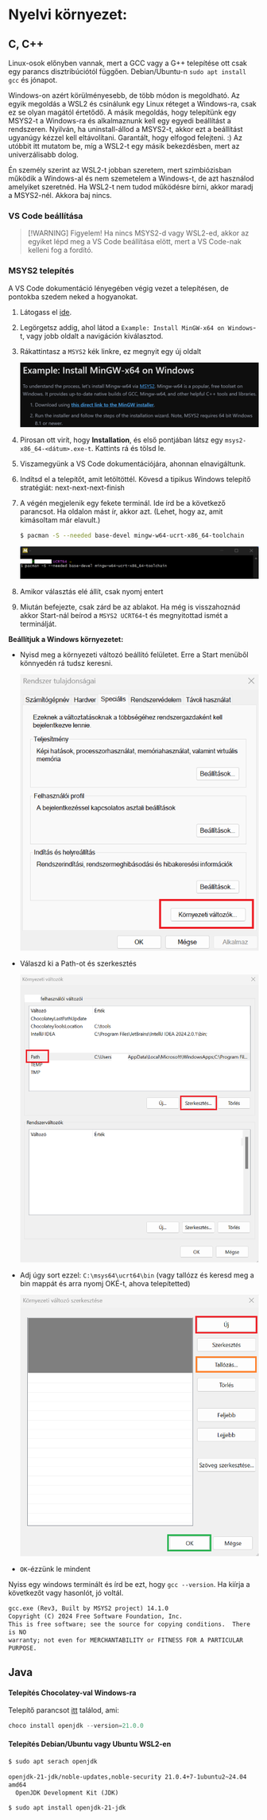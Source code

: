 
# Nyelvi környezet:

## C, C++

Linux-osok előnyben vannak, mert a GCC vagy a G++ telepítése ott csak egy parancs disztribúciótól függően. Debian/Ubuntu-n `sudo apt install gcc` és jónapot.

Windows-on azért körülményesebb, de több módon is megoldható. Az egyik megoldás a WSL2 és csinálunk egy Linux réteget a Windows-ra, csak ez se olyan magától értetődő. A másik megoldás, hogy telepítünk egy MSYS2-t a Windows-ra és alkalmaznunk kell egy egyedi beállítást a rendszeren. Nyilván, ha uninstall-állod a MSYS2-t, akkor ezt a beállítást ugyanúgy kézzel kell eltávolítani. Garantált, hogy elfogod felejteni. :) Az utóbbit itt mutatom be, míg a WSL2-t egy másik bekezdésben, mert az univerzálisabb dolog.

Én személy szerint az WSL2-t jobban szeretem, mert szimbiózisban működik a Windows-al és nem szemetelem a Windows-t, de azt használod amelyiket szeretnéd. Ha WSL2-t nem tudod működésre bírni, akkor maradj a MSYS2-nél. Akkora baj nincs.

### VS Code beállítása

> [!WARNING] Figyelem!
> Ha nincs MSYS2-d vagy WSL2-ed, akkor az egyiket lépd meg a VS Code beállítása elött, mert a VS Code-nak kelleni fog a fordító.

### MSYS2 telepítés

A VS Code dokumentáció lényegében végig vezet a telepítésen, de pontokba szedem neked a hogyanokat.

1. Látogass el [ide](https://code.visualstudio.com/docs/languages/cpp).

2. Legörgetsz addig, ahol látod a `Example: Install MinGW-x64 on Windows`-t, vagy jobb oldalt a navigáción kiválasztod.

3. Rákattintasz a `MSYS2` kék linkre, ez megnyit egy új oldalt

   ![MSYS2 install gcc](../public/img/bevezetes/install/c/msys2-install-3_sign.png)

4. Pirosan ott virít, hogy **Installation**, és első pontjában látsz egy `msys2-x86_64-<dátum>.exe-t`. Kattints rá és tölsd le.

5. Viszamegyünk a VS Code dokumentációjára, ahonnan elnavigáltunk.

6. Indítsd el a telepítőt, amit letöltöttél. Kövesd a tipikus Windows telepítő stratégiát: next-next-next-finish

7. A végén megjelenik egy fekete terminál. Ide írd be a következő parancsot. Ha oldalon mást ír, akkor azt. (Lehet, hogy az, amit kimásoltam már elavult.)
    ```bash
    $ pacman -S --needed base-devel mingw-w64-ucrt-x86_64-toolchain
    ```
   ![MSYS2 install gcc](../public/img/bevezetes/install/c/msys2-install-7_sign.png)

8. Amikor választás elé állít, csak nyomj entert
9. Miután befejezte, csak zárd be az ablakot. Ha még is visszahoznád akkor Start-nál beírod a `MSYS2 UCRT64`-t és megnyitottad ismét a terminálját.


**Beállítjuk a Windows környezetet:**
- Nyisd meg a környezeti változó beállító felületet. Erre a Start menüből könnyedén rá tudsz keresni.

  ![Search Env config](../public/img/bevezetes/install/c/msys2-path-setting-0.png)

- Válaszd ki a Path-ot és szerkesztés

  ![Edit path](../public/img/bevezetes/install/c/msys2-path-setting-1.png)

- Adj úgy sort ezzel: `C:\msys64\ucrt64\bin` (vagy tallózz és keresd meg a bin mappát és arra nyomj OKÉ-t, ahova telepítetted)

  ![Add new env](../public/img/bevezetes/install/c/msys2-path-setting-2.png)

- `OK`-ézzünk le mindent

Nyiss egy windows terminált és írd be ezt, hogy `gcc --version`. Ha kiírja a következőt vagy hasonlót, jó voltál.
```
gcc.exe (Rev3, Built by MSYS2 project) 14.1.0
Copyright (C) 2024 Free Software Foundation, Inc.
This is free software; see the source for copying conditions.  There is NO
warranty; not even for MERCHANTABILITY or FITNESS FOR A PARTICULAR PURPOSE.
```



## Java

#### Telepítés Chocolatey-val Windows-ra
Telepítő parancsot [itt](https://community.chocolatey.org/packages/openjdk/21.0.0) találod, ami:

```powershell
choco install openjdk --version=21.0.0
```

#### Telepítés Debian/Ubuntu vagy Ubuntu WSL2-en
```bash
$ sudo apt serach openjdk
```
```
openjdk-21-jdk/noble-updates,noble-security 21.0.4+7-1ubuntu2~24.04 amd64
  OpenJDK Development Kit (JDK)
```
```bash
$ sudo apt install openjdk-21-jdk
```

